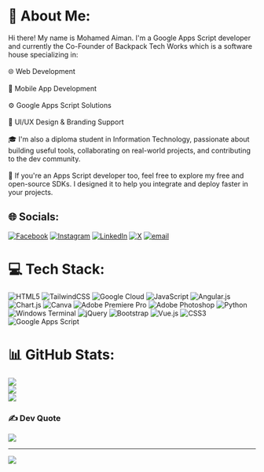# 💫 About Me:
Hi there! My name is Mohamed Aiman. I'm a Google Apps Script developer and currently the Co-Founder of Backpack Tech Works which is a software house specializing in:<br><br>🌐 Web Development<br><br>📱 Mobile App Development<br><br>⚙️ Google Apps Script Solutions<br><br>🎨 UI/UX Design & Branding Support<br><br>🎓 I'm also a diploma student in Information Technology, passionate about building useful tools, collaborating on real-world projects, and contributing to the dev community.<br><br>🚀 If you're an Apps Script developer too, feel free to explore my free and open-source SDKs. I designed it to help you integrate and deploy faster in your projects.


## 🌐 Socials:
[![Facebook](https://img.shields.io/badge/Facebook-%231877F2.svg?logo=Facebook&logoColor=white)](https://facebook.com/darkguyaiman) [![Instagram](https://img.shields.io/badge/Instagram-%23E4405F.svg?logo=Instagram&logoColor=white)](https://instagram.com/darkguyaiman) [![LinkedIn](https://img.shields.io/badge/LinkedIn-%230077B5.svg?logo=linkedin&logoColor=white)](https://linkedin.com/in/mohamed-aiman-7365701ba) [![X](https://img.shields.io/badge/X-black.svg?logo=X&logoColor=white)](https://x.com/Mohamed61660403) [![email](https://img.shields.io/badge/Email-D14836?logo=gmail&logoColor=white)](mailto:mohamedaiman103@gmail.com) 

# 💻 Tech Stack:
![HTML5](https://img.shields.io/badge/html5-%23E34F26.svg?style=for-the-badge&logo=html5&logoColor=white) ![TailwindCSS](https://img.shields.io/badge/tailwindcss-%2338B2AC.svg?style=for-the-badge&logo=tailwind-css&logoColor=white) ![Google Cloud](https://img.shields.io/badge/GoogleCloud-%234285F4.svg?style=for-the-badge&logo=google-cloud&logoColor=white) ![JavaScript](https://img.shields.io/badge/javascript-%23323330.svg?style=for-the-badge&logo=javascript&logoColor=%23F7DF1E) ![Angular.js](https://img.shields.io/badge/angular.js-%23E23237.svg?style=for-the-badge&logo=angularjs&logoColor=white) ![Chart.js](https://img.shields.io/badge/chart.js-F5788D.svg?style=for-the-badge&logo=chart.js&logoColor=white) ![Canva](https://img.shields.io/badge/Canva-%2300C4CC.svg?style=for-the-badge&logo=Canva&logoColor=white) ![Adobe Premiere Pro](https://img.shields.io/badge/Adobe%20Premiere%20Pro-9999FF.svg?style=for-the-badge&logo=Adobe%20Premiere%20Pro&logoColor=white) ![Adobe Photoshop](https://img.shields.io/badge/adobe%20photoshop-%2331A8FF.svg?style=for-the-badge&logo=adobe%20photoshop&logoColor=white) ![Python](https://img.shields.io/badge/python-3670A0?style=for-the-badge&logo=python&logoColor=ffdd54) ![Windows Terminal](https://img.shields.io/badge/Windows%20Terminal-%234D4D4D.svg?style=for-the-badge&logo=windows-terminal&logoColor=white) ![jQuery](https://img.shields.io/badge/jquery-%230769AD.svg?style=for-the-badge&logo=jquery&logoColor=white) ![Bootstrap](https://img.shields.io/badge/bootstrap-%238511FA.svg?style=for-the-badge&logo=bootstrap&logoColor=white) ![Vue.js](https://img.shields.io/badge/vue.js-%2335495e.svg?style=for-the-badge&logo=vuedotjs&logoColor=%234FC08D) ![CSS3](https://img.shields.io/badge/css3-%231572B6.svg?style=for-the-badge&logo=css3&logoColor=white) ![Google Apps Script](https://img.shields.io/badge/Google%20Apps%20Script-%234285F4?style=for-the-badge&logo=google&logoColor=white)


# 📊 GitHub Stats:
![](https://github-readme-stats.vercel.app/api?username=Darkguyaiman&theme=gruvbox&hide_border=false&include_all_commits=false&count_private=false)<br/>
![](https://nirzak-streak-stats.vercel.app/?user=Darkguyaiman&theme=gruvbox&hide_border=false)<br/>
![](https://github-readme-stats.vercel.app/api/top-langs/?username=Darkguyaiman&theme=gruvbox&hide_border=false&include_all_commits=false&count_private=false&layout=compact)

### ✍️ Dev Quote
![](https://quotes-github-readme.vercel.app/api?type=horizontal&theme=radical)

---
[![](https://visitcount.itsvg.in/api?id=Darkguyaiman&icon=0&color=0)](https://visitcount.itsvg.in)
